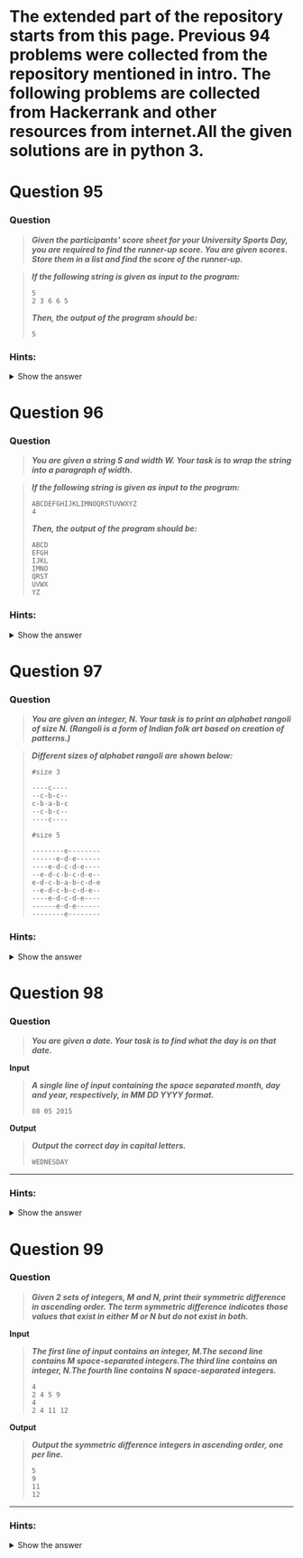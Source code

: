 # The extended part of the repository starts from this page. Previous 94 problems were collected from the repository mentioned in intro. The following problems are collected from Hackerrank and other resources from internet.All the given solutions are in python 3.


</details>

# Question 95

### **Question**

>***Given the participants' score sheet for your University Sports Day, you are required to find the runner-up score. You are given  scores. Store them in a list and find the score of the runner-up.***

>***If the following string is given as input to the program:***
>```
>5
>2 3 6 6 5
>```
>***Then, the output of the program should be:***
>```
>5
>```
### Hints:
<details>  <summary>Show the answer</summary>

> ***Make the scores unique and then find 2nd best number***

----------------------
**My Solution: Python 3**
```python
n = int(input())
arr = map(int, input().split())
arr = list(set(arr))
arr.sort()
print(arr[-2])
```
---------------------


</details>

# Question 96

### **Question**

>***You are given a string S and width W.
Your task is to wrap the string into a paragraph of width.***

>***If the following string is given as input to the program:***
>```
>ABCDEFGHIJKLIMNOQRSTUVWXYZ
>4
>```
>***Then, the output of the program should be:***
>```
>ABCD
>EFGH
>IJKL
>IMNO
>QRST
>UVWX
>YZ
>```

### Hints:
<details>  <summary>Show the answer</summary>

> ***Use wrap function of textwrap module***

----------------------

**My Solution: Python 3**
```python
import textwrap

def wrap(string, max_width):
    string = textwrap.wrap(string,max_width)
    string = "\n".join(string)
    return string

if __name__ == '__main__':
    string, max_width = input(), int(input())
    result = wrap(string, max_width)
    print(result)
```
---------------------


</details>

# Question 97

### **Question**

>***You are given an integer, N. Your task is to print an alphabet rangoli of size N. (Rangoli is a form of Indian folk art based on creation of patterns.)***

>***Different sizes of alphabet rangoli are shown below:***
>```
>#size 3
>
>----c----
>--c-b-c--
>c-b-a-b-c
>--c-b-c--
>----c----
>
>#size 5
>
>--------e--------
>------e-d-e------
>----e-d-c-d-e----
>--e-d-c-b-c-d-e--
>e-d-c-b-a-b-c-d-e
>--e-d-c-b-c-d-e--
>----e-d-c-d-e----
>------e-d-e------
>--------e--------
>```
### Hints:
<details>  <summary>Show the answer</summary>

>***First print the half of the Rangoli in the given way and save each line in a list. Then print the list in reverse order to get the rest.***

----------------------
**My Solution: Python 3**
```python

import string
def print_rangoli(size):
    n = size
    alph = string.ascii_lowercase
    width = 4 * n - 3

    ans = []
    for i in range(n):
        left = '-'.join(alph[n - i - 1:n])
        mid = left[-1:0:-1] + left
        final = mid.center(width, '-')
        ans.append(final)

    if len(ans) > 1:
        for i in ans[n - 2::-1]:
            ans.append(i)
    ans = '\n'.join(ans)
    print(ans)


if __name__ == '__main__':
    n = int(input())
    print_rangoli(n)
```
---------------------



</details>

# Question 98

### **Question**

>***You are given a date. Your task is to find what the day is on that date.***

**Input**
>***A single line of input containing the space separated month, day and year, respectively, in MM DD YYYY format.***
>```
>08 05 2015
>```


**Output**
>***Output the correct day in capital letters.***
>```
>WEDNESDAY
>```


----------------------
### Hints:
<details>  <summary>Show the answer</summary>

> ***Use weekday function of calender module***

----------------------

**Solution:**
```python
import calendar

month, day, year = map(int, input().split())

dayId = calendar.weekday(year, month, day)
print(calendar.day_name[dayId].upper())
```
----------------



</details>

# Question 99

### **Question**

>***Given 2 sets of integers, M and N, print their symmetric difference in ascending order. The term symmetric difference indicates those values that exist in either M or N but do not exist in both.***

**Input**
>***The first line of input contains an integer, M.The second line contains M space-separated integers.The third line contains an integer, N.The fourth line contains N space-separated integers.***
>```
>4
>2 4 5 9
>4
>2 4 11 12
>```

**Output**
>***Output the symmetric difference integers in ascending order, one per line.***
>```
>5
>9
>11
>12
>```


----------------------
### Hints:
<details>  <summary>Show the answer</summary>

> ***Use \'^\' to make symmetric difference operation.***

----------------------

**Solution:**
```python
if __name__ == '__main__':
    n = int(input())
    set1 = set(map(int,input().split()))

    m = int(input())
    set2 = set(map(int, input().split()))

    ans = list(set1 ^ set2)
    ans.sort()
    for i in ans:
        print(i)
```
----------------

[***go to previous day***](https://github.com/darkprinx/100-plus-Python-programming-exercises-extended/blob/master/Status/Day_22.md "Day 22")

[***go to next day***](https://github.com/darkprinx/100-plus-Python-programming-exercises-extended/blob/master/Status/Day_24.md "Day 24")

[***Discussion***](https://github.com/darkprinx/100-plus-Python-programming-exercises-extended/issues/3)